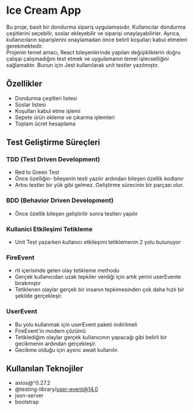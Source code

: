 <h1>Ice Cream App</h1>
Bu proje, basit bir dondurma sipariş uygulamasıdır. Kullanıcılar dondurma çeşitlerini seçebilir, soslar ekleyebilir ve siparişi onaylayabilirler. Ayrıca, kullanıcıların siparişlerini onaylamadan önce belirli koşulları kabul etmeleri gerekmektedir.
<br>
Projenin temel amacı, React bileşenlerinde yapılan değişikliklerin doğru çalışıp çalışmadığını test etmek ve uygulamanın temel işlevselliğini sağlamaktır. Bunun için Jest kullanılarak unit testler yazılmıştır.


<h2>Özellikler</h2>

- Dondurma çeşitleri listesi
- Soslar listesi
- Koşulları kabul etme işlemi
- Sepete ürün ekleme ve çıkarma işlemleri
- Toplam ücret hesaplama

<h2> Test Geliştirme Süreçleri</h2>

<h3>TDD (Test Driven Development)</h3>

- Red to Green Test
- Önce özelliğin- bileşenin testi yazılır ardından bileşen özellik kodlanır
- Artısı testler bir yük gibi gelmez. Geliştirme sürecinin bir parçası olur.

<h3>BDD (Behavior Driven Development)</h3>

- Önce özellik bileşen geliştirilir sonra testlerı yapılır

<h3>Kullanici Etkileşimi Tetikleme</h3>

- Unit Test yazarken kullanıcı etkileşimi tetiklemenin 2 yolu bulunuyor

<h3>FireEvent</h3>

- rtl içerisinde gelen olay tetikleme methodu
- Gerçek kullanıcıdan uzak tepkiler verdiği için artık yerini userEvente bırakmıştır
- Tetiklenen olaylar gerçek bir insanın tepkimesinden çok daha hızlı bir şekilde gerçekleşir.

<h3>UserEvent</h3>

- Bu yolu kullanmak için userEvent paketi indirilmeli
- FireEvent'in modern çözümü
- Tetiklediğim olaylar gerçek kullanıcının yapacağı gibi belirli bir gecikmenin ardından gerçekleşir.
- Gecikme olduğu için aysnc await kullanılır.

<h2>Kullanılan Teknojiler</h2>

- axios@^0.27.2
- @testing-library/user-event@14.0
- json-server
- bootstrap
